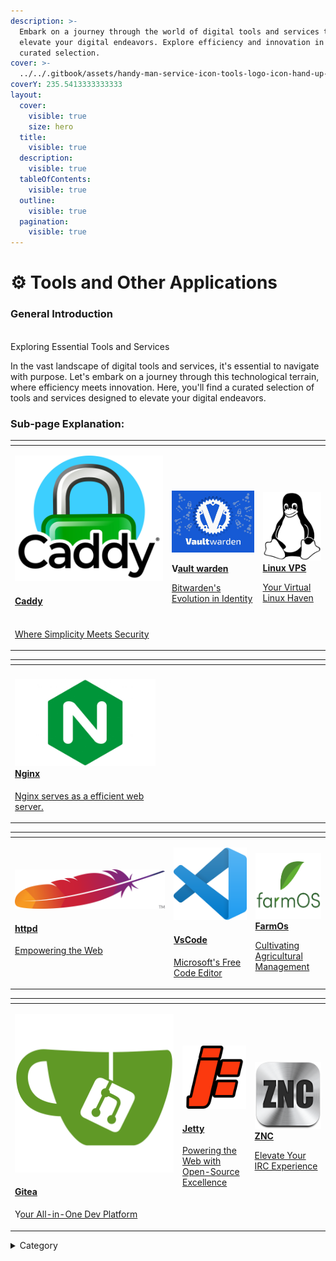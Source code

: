```yaml
---
description: >-
  Embark on a journey through the world of digital tools and services that
  elevate your digital endeavors. Explore efficiency and innovation in this
  curated selection.
cover: >-
  ../../.gitbook/assets/handy-man-service-icon-tools-logo-icon-hand-up-with-hummer-logo-design-illustration-2A24GJR.jpg
coverY: 235.5413333333333
layout:
  cover:
    visible: true
    size: hero
  title:
    visible: true
  description:
    visible: true
  tableOfContents:
    visible: true
  outline:
    visible: true
  pagination:
    visible: true
---
```


# ⚙ Tools and Other Applications

### General Introduction

\
Exploring Essential Tools and Services

In the vast landscape of digital tools and services, it's essential to navigate with purpose. Let's embark on a journey through this technological terrain, where efficiency meets innovation. Here, you'll find a curated selection of tools and services designed to elevate your digital endeavors.

### Sub-page Explanation:

<table><thead><tr><th width="237"></th><th></th><th></th></tr></thead><tbody><tr><td><p></p><p><img src="../../.gitbook/assets/image (15).png" alt=""> </p><h4><a href="https://docs.scaleinfinite.fr/demo-deployment/tcp/caddy-deployment">Caddy</a></h4><p><a href="https://docs.scaleinfinite.fr/demo-deployment/tcp/caddy-deployment"><br> Where Simplicity Meets Security</a></p></td><td><p><img src="../../.gitbook/assets/image (16).png" alt="" data-size="original"></p><p> <strong>V</strong><a href="https://docs.scaleinfinite.fr/demo-deployment/tcp/vault-warden-deployment"><strong>ault warden</strong></a></p><p></p><p><a href="https://docs.scaleinfinite.fr/demo-deployment/tcp/vault-warden-deployment">Bitwarden's Evolution in Identity</a></p></td><td><p> <img src="../../.gitbook/assets/image (17).png" alt=""> <a href="https://docs.scaleinfinite.fr/demo-deployment/tcp/linux-vps-deployment"><strong>Linux VPS</strong></a></p><p></p><p><a href="https://docs.scaleinfinite.fr/demo-deployment/tcp/linux-vps-deployment">Your Virtual Linux Haven</a></p></td></tr></tbody></table>

<table><thead><tr><th width="237"></th><th width="254"></th><th></th></tr></thead><tbody><tr><td><h4> <img src="../../.gitbook/assets/image (18).png" alt=""><a href="https://docs.scaleinfinite.fr/demo-deployment/tcp/nginx-deployment">Nginx</a></h4><p></p><p><a href="https://docs.scaleinfinite.fr/demo-deployment/tcp/nginx-deployment"> Nginx serves as a  efficient web server.</a></p></td><td></td><td></td></tr></tbody></table>

<table><thead><tr><th width="240"></th><th></th><th></th></tr></thead><tbody><tr><td><p></p><p><img src="../../.gitbook/assets/image (19).png" alt=""> </p><h4><a href="https://docs.scaleinfinite.fr/demo-deployment/tcp/httpd-deployment"> httpd</a></h4><p><a href="https://docs.scaleinfinite.fr/demo-deployment/tcp/httpd-deployment">Empowering the Web</a></p></td><td><p><img src="../../.gitbook/assets/image (20).png" alt="" data-size="original"></p><h4><a href="https://docs.scaleinfinite.fr/demo-deployment/tcp/vscode-deployment">VsCode</a></h4><p></p><p><a href="https://docs.scaleinfinite.fr/demo-deployment/tcp/vscode-deployment">Microsoft's Free Code Editor</a></p></td><td><p> <img src="../../.gitbook/assets/image (21).png" alt="">   <a href="https://docs.scaleinfinite.fr/demo-deployment/tcp/farmos-deployment"><strong>FarmOs</strong></a></p><p></p><p><a href="https://docs.scaleinfinite.fr/demo-deployment/tcp/farmos-deployment">Cultivating Agricultural Management</a></p></td></tr></tbody></table>

<table><thead><tr><th width="254"></th><th></th><th></th></tr></thead><tbody><tr><td><p></p><p><img src="../../.gitbook/assets/image (23).png" alt=""> </p><h4><a href="https://docs.scaleinfinite.fr/demo-deployment/tcp/gitea">Gitea</a></h4><p></p><p>Y<a href="https://docs.scaleinfinite.fr/demo-deployment/tcp/gitea">our All-in-One Dev Platform</a></p></td><td><p><img src="../../.gitbook/assets/image (24).png" alt="" data-size="original"></p><h4><a href="https://docs.scaleinfinite.fr/demo-deployment/tcp/jetty-deployment"> Jetty</a></h4><p></p><p><a href="https://docs.scaleinfinite.fr/demo-deployment/tcp/jetty-deployment">Powering the Web with Open-Source Excellence</a></p></td><td><p><img src="../../.gitbook/assets/image (8).png" alt=""><a href="https://docs.scaleinfinite.fr/demo-deployment/tcp/znc-deployment"><strong>ZNC</strong></a></p><p></p><p><a href="https://docs.scaleinfinite.fr/demo-deployment/tcp/znc-deployment">Elevate Your IRC Experience</a></p></td></tr></tbody></table>

<details>

<summary>Category</summary>

Kubernetes, cloud computing, DevOps, cloud services, hosting platform, container orchestration, cloud infrastructure, cloud deployment, cloud management, cloud technology, cloud solutions&#x20;

</details>
